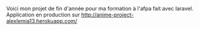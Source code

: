 Voici mon projet de fin d'année pour ma formation à l'afpa fait avec laravel. Application en production sur http://anime-project-alexlemia13.herokuapp.com/